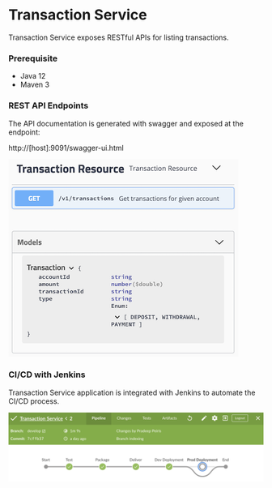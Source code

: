 # Transaction Service
Transaction Service exposes RESTful APIs for listing transactions.

### Prerequisite
- Java 12
- Maven 3

### REST API Endpoints
The API documentation is generated with swagger and exposed at the endpoint:

http://[host]:9091/swagger-ui.html

![](docs/images/transaction_api.png)

### CI/CD with Jenkins

Transaction Service application is integrated with Jenkins to automate the CI/CD process.

![](docs/images/transaction_ci.png)